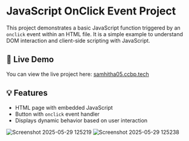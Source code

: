 # JavaScript OnClick Event Project

This project demonstrates a basic JavaScript function triggered by an `onclick` event within an HTML file. It is a simple example to understand DOM interaction and client-side scripting with JavaScript.

## 🔗 Live Demo

You can view the live project here: [samhitha05.ccbp.tech](https://samhitha05.ccbp.tech)

## 💡 Features

- HTML page with embedded JavaScript
- Button with `onclick` event handler
- Displays dynamic behavior based on user interaction

![Screenshot 2025-05-29 125219](https://github.com/user-attachments/assets/8634416f-9991-4942-bdf6-92f63a1f8a8b)  ![Screenshot 2025-05-29 125238](https://github.com/user-attachments/assets/a2494861-678f-4a77-b5d9-80995a39467f)

